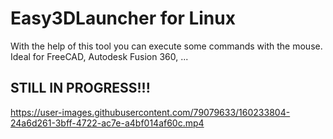 # Easy3DLauncher for Linux
With the help of this tool you can execute some commands with the mouse. Ideal for FreeCAD, Autodesk Fusion 360, ...

## STILL IN PROGRESS!!!



https://user-images.githubusercontent.com/79079633/160233804-24a6d261-3bff-4722-ac7e-a4bf014af60c.mp4


